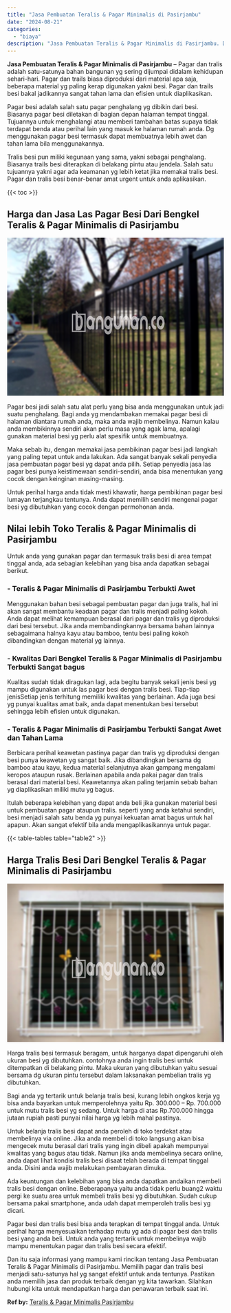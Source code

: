 ```yaml
---
title: "Jasa Pembuatan Teralis & Pagar Minimalis di Pasirjambu"
date: "2024-08-21"
categories: 
  - "biaya"
description: "Jasa Pembuatan Teralis & Pagar Minimalis di Pasirjambu. Dan itu saja informasi yang mampu kami rincikan tentang Jasa Pembuatan Teralis & Pagar Minimalis di P..."
---
```


**Jasa Pembuatan Teralis & Pagar Minimalis di Pasirjambu** – Pagar dan tralis adalah satu-satunya bahan bangunan yg sering dijumpai didalam kehidupan sehari-hari. Pagar dan trails biasa diproduksi dari material apa saja, beberapa material yg paling kerap digunakan yakni besi. Pagar dan trails besi bakal jadikannya sangat tahan lama dan efisien untuk diaplikasikan.

Pagar besi adalah salah satu pagar penghalang yg dibikin dari besi. Biasanya pagar besi diletakan di bagian depan halaman tempat tinggal. Tujuannya untuk menghalangi atau memberi tambahan batas supaya tidak terdapat benda atau perihal lain yang masuk ke halaman rumah anda. Dg menggunakan pagar besi termasuk dapat membuatnya lebih awet dan tahan lama bila menggunakannya.

Tralis besi pun miliki kegunaan yang sama, yakni sebagai penghalang. Biasanya trails besi diterapkan di belakang pintu atau jendela. Salah satu tujuannya yakni agar ada keamanan yg lebih ketat jika memakai tralis besi. Pagar dan tralis besi benar-benar amat urgent untuk anda aplikasikan.

{{< toc >}}

## Harga dan Jasa Las Pagar Besi Dari Bengkel Teralis & Pagar Minimalis di Pasirjambu

![Jasa Pembuatan Teralis & Pagar Minimalis di Pasirjambu](/images/pagar-minimalis-murah-50.png)

Pagar besi jadi salah satu alat perlu yang bisa anda menggunakan untuk jadi suatu penghalang. Bagi anda yg mendambakan memakai pagar besi di halaman diantara rumah anda, maka anda wajib membelinya. Namun kalau anda membikinnya sendiri akan perlu masa yang agak lama, apalagi gunakan material besi yg perlu alat spesifik untuk membuatnya.

Maka sebab itu, dengan memakai jasa pembikinan pagar besi jadi langkah yang paling tepat untuk anda lakukan. Ada sangat banyak sekali penyedia jasa pembuatan pagar besi yg dapat anda pilih. Setiap penyedia jasa las pagar besi punya keistimewaan sendiri-sendiri, anda bisa menentukan yang cocok dengan keinginan masing-masing.

Untuk perihal harga anda tidak mesti khawatir, harga pembikinan pagar besi lumayan terjangkau tentunya. Anda dapat memilih sendiri mengenai pagar besi yg dibutuhkan yang cocok dengan permohonan anda.

## Nilai lebih Toko Teralis & Pagar Minimalis di Pasirjambu

Untuk anda yang gunakan pagar dan termasuk tralis besi di area tempat tinggal anda, ada sebagian kelebihan yang bisa anda dapatkan sebagai berikut.

### \- Teralis & Pagar Minimalis di Pasirjambu Terbukti Awet

Menggunakan bahan besi sebagai pembuatan pagar dan juga tralis, hal ini akan sangat membantu keadaan pagar dan tralis menjadi paling kokoh. Anda dapat melihat kemampuan berasal dari pagar dan tralis yg diproduksi dari besi tersebut. Jika anda membandingkannya bersama bahan lainnya sebagaimana halnya kayu atau bamboo, tentu besi paling kokoh dibandingkan dengan material yg lainnya.

### \- Kwalitas Dari Bengkel Teralis & Pagar Minimalis di Pasirjambu Terbukti Sangat bagus

Kualitas sudah tidak diragukan lagi, ada begitu banyak sekali jenis besi yg mampu digunakan untuk las pagar besi dengan tralis besi. Tiap-tiap jenisSetiap jenis terhitung memiliki kwalitas yang berlainan. Ada juga besi yg punyai kualitas amat baik, anda dapat menentukan besi tersebut sehingga lebih efisien untuk digunakan.

### \- Teralis & Pagar Minimalis di Pasirjambu Terbukti Sangat Awet dan Tahan Lama

Berbicara perihal keawetan pastinya pagar dan tralis yg diproduksi dengan besi punya keawetan yg sangat baik. Jika dibandingkan bersama dg bamboo atau kayu, kedua material selanjutnya akan gampang mengalami keropos ataupun rusak. Berlainan apabila anda pakai pagar dan tralis berasal dari material besi. Keawetannya akan paling terjamin sebab bahan yg diaplikasikan miliki mutu yg bagus.

Itulah beberapa kelebihan yang dapat anda beli jika gunakan material besi untuk pembuatan pagar ataupun tralis. seperti yang anda ketahui sendiri, besi menjadi salah satu benda yg punyai kekuatan amat bagus untuk hal apapun. Akan sangat efektif bila anda mengaplikasikannya untuk pagar.

{{< table-tables table="table2" >}}

## Harga Tralis Besi Dari Bengkel Teralis & Pagar Minimalis di Pasirjambu

![Jasa Pembuatan Teralis & Pagar Minimalis di Pasirjambu](/images/teralis-minimalis-murah-07.png)

Harga tralis besi termasuk beragam, untuk harganya dapat dipengaruhi oleh ukuran besi yg dibutuhkan. contohnya anda ingin tralis besi untuk ditempatkan di belakang pintu. Maka ukuran yang dibutuhkan yaitu sesuai bersama dg ukuran pintu tersebut dalam laksanakan pembelian tralis yg dibutuhkan.

Bagi anda yg tertarik untuk belanja tralis besi, kurang lebih ongkos kerja yg bisa anda bayarkan untuk memperolehnya yaitu Rp. 300.000 – Rp. 700.000 untuk mutu tralis besi yg sedang. Untuk harga di atas Rp.700.000 hingga jutaan rupiah pasti punyai nilai harga yg lebih mahal pastinya.

Untuk belanja tralis besi dapat anda peroleh di toko terdekat atau membelinya via online. Jika anda membeli di toko langsung akan bisa mengecek mutu berasal dari tralis yang ingin dibeli apakah mempunyai kwalitas yang bagus atau tidak. Namun jika anda membelinya secara online, anda dapat lihat kondisi tralis besi disaat telah berada di tempat tinggal anda. Disini anda wajib melakukan pembayaran dimuka.

Ada keuntungan dan kelebihan yang bisa anda dapatkan andaikan membeli tralis besi dengan online. Beberapanya yaitu anda tidak perlu buang2 waktu pergi ke suatu area untuk membeli tralis besi yg dibutuhkan. Sudah cukup bersama pakai smartphone, anda udah dapat memperoleh tralis besi yg dicari.

Pagar besi dan tralis besi bisa anda terapkan di tempat tinggal anda. Untuk perihal harga menyesuaikan terhadap mutu yg ada di pagar besi dan tralis besi yang anda beli. Untuk anda yang tertarik untuk membelinya wajib mampu menentukan pagar dan tralis besi secara efektif.

Dan itu saja informasi yang mampu kami rincikan tentang Jasa Pembuatan Teralis & Pagar Minimalis di Pasirjambu. Memilih pagar dan tralis besi menjadi satu-satunya hal yg sangat efektif untuk anda tentunya. Pastikan anda memilih jasa dan produk terbaik dengan yg kita tawarkan. Silahkan hubungi kita untuk mendapatkan harga dan penawaran terbaik saat ini.

**Ref by:** [Teralis & Pagar Minimalis Pasirjambu](https://id.wikipedia.org/wiki/Teralis)
